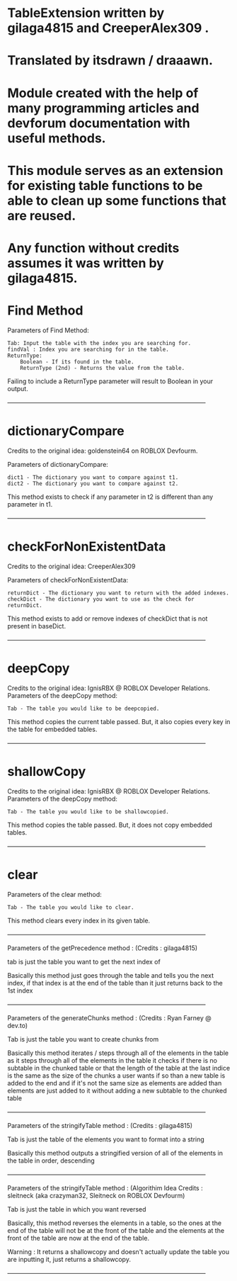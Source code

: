 # TableExtension written by gilaga4815 and CreeperAlex309 .

# Translated by itsdrawn / draaawn.

# Module created with the help of many programming articles and devforum documentation with useful methods.

# This module serves as an extension for existing table functions to be able to clean up some functions that are reused.

# Any function without credits assumes it was written by gilaga4815.


# Find Method
Parameters of Find Method:

	Tab: Input the table with the index you are searching for.
	findVal : Index you are searching for in the table.
	ReturnType:
		Boolean - If its found in the table.
		ReturnType (2nd) - Returns the value from the table.
 
 Failing to include a ReturnType parameter will result to Boolean in your output.
 
————————————————————————————————
# dictionaryCompare
Credits to the original idea: goldenstein64 on ROBLOX Devfourm.

Parameters of dictionaryCompare:

	dict1 - The dictionary you want to compare against t1.
	dict2 - The dictionary you want to compare against t2.

This method exists to check if any parameter in t2 is different than any parameter in t1.

————————————————————————————————
# checkForNonExistentData
Credits to the original idea: CreeperAlex309

Parameters of checkForNonExistentData: 

	returnDict - The dictionary you want to return with the added indexes.
	checkDict - The dictionary you want to use as the check for returnDict.
	
This method exists to add or remove indexes of checkDict that is not present in baseDict.

————————————————————————————————
# deepCopy
Credits to the original idea: IgnisRBX @ ROBLOX Developer Relations.
Parameters of the deepCopy method:

	Tab - The table you would like to be deepcopied.
	
This method copies the current table passed. But, it also copies every key in the table for embedded tables.

————————————————————————————————
# shallowCopy
Credits to the original idea: IgnisRBX @ ROBLOX Developer Relations.
Parameters of the deepCopy method:

	Tab - The table you would like to be shallowcopied.
	
This method copies the table passed. But, it does not copy embedded tables.

————————————————————————————————
# clear

Parameters of the clear method:

	Tab - The table you would like to clear.

This method clears every index in its given table.

————————————————————————————————

 Parameters of the getPrecedence method : (Credits : gilaga4815)

 tab is just the table you want to get the next index of

 Basically this method just goes through the table and tells you the next index, if that index is at the end of the table than it 
 just returns back to the 1st index

————————————————————————————————

 Parameters of the generateChunks method : (Credits : Ryan Farney @ dev.to)

 Tab is just the table you want to create chunks from

 Basically this method iterates / steps through all of the elements in the table 
 as it steps through all of the elements in the table it checks if there is no subtable in the chunked table or that the length
 of the table at the last indice is the same as the size of the chunks a user wants
 if so than a new table is added to the end and if it's not the same size as elements are added than elements are just added to it
 without adding a new subtable to the chunked table

————————————————————————————————

 Parameters of the stringifyTable method : (Credits : gilaga4815)

 Tab is just the table of the elements you want to format into a string

 Basically this method outputs a stringified version of all of the elements in the table in order, descending

————————————————————————————————

 Parameters of the stringifyTable method : (Algorithim Idea Credits : sleitneck (aka crazyman32, Sleitneck on ROBLOX Devfourm)

 Tab is just the table in which you want reversed

 Basically, this method reverses the elements in a table, so the ones at the end of the table will not be at the front of the table
 and the elements at the front of the table are now at the end of the table.

 Warning : It returns a shallowcopy and doesn't actually update the table you are inputting it, just returns a shallowcopy.

————————————————————————————————
